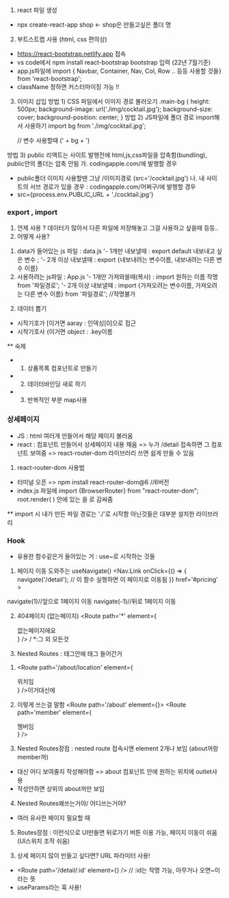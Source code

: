 1. react 파일 생성
- npx create-react-app shop <- shop은 만들고싶은 폴더 명

2. 부트스트랩 사용 (html, css 편의상)
- https://react-bootstrap.netlify.app 접속
- vs code에서 npm install react-bootstrap bootstrap 입력 (22년 7월기준)
- app.js파일에 import { Navbar, Container, Nav, Col, Row .. 등등 사용할 것들} from 'react-bootstrap'; 
- className 정하면 커스터마이징 가능 !!

3. 이미지 삽입
방법 1) CSS 파일에서 이미지 경로 불러오기
.main-bg {
  height: 500px;
  background-image: url('./img/cocktail.jpg');
  background-size: cover;
  background-position: center;
}
방법 2) JS파일에 폴더 경로 import해서 사용하기
import bg from './img/cocktail.jpg';
      <div
        className='main-bg'
        style={{ backgroudImage: 'url(' + bg + ')' }}
      ></div>
      
      // 변수 사용할때 (' + bg + ')
      
방법 3) public 리액트는 사이트 발행전에 html,js,css파일을 압축함(bundling), public안의 폴더는 압축 안됨
 가. codingapple.com/에 발행할 경우 
 - public폴더 이미지 사용할땐 그냥 /이미지경로 (src='/cocktail.jpg')
 나. 내 사이트의 서브 경로가 있을 경우 : codingapple.com/어쩌구/에 발행할 경우
 - src={process.env.PUBLIC_URL + './cocktail.jpg'}

### export , import
1. 언제 사용 ? 데이터가 많아서 다른 파일에 저장해놓고 그걸 사용하고 싶을때 등등..
2. 어떻게 사용? 
 1) data가 들어있는 js 파일 : data.js
'- 1개만 내보낼때 : export default 내보내고 싶은 변수 ; 
'- 2개 이상 내보낼때 : export {내보내려는 변수이름, 내보내려는 다른 변수 이름}
 2) 사용하려는 js파일 : App.js
'- 1개만 가져와쓸때(복사) : import 원하는 이름 작명 from '파일경로'; 
'- 2개 이상 내보낼때 : import {가져오려는 변수이름, 가져오려는 다른 변수 이름} from '파일경로'; //작명불가

2. 데이터 뽑기
- 시작기호가 [이거면 aaray : 인덱싱[0]으로 접근
- 시작기호사 {이거면 object : .key이름

** 숙제 
- 1. 상품목록 컴포넌트로 만들기
- 2. 데이터바인딩 새로 하기
- 3. 반복적인 부분 map사용


### 상세페이지
- JS : html 여러개 만들어서 해당 페이지 불러옴
- react : 컴포넌트 만들어서 상세페이지 내용 채움 => 누가 /detail 접속하면 그 컴포넌트 보여줌
=> react-router-dom 라이브러리 쓰면 쉽게 만들 수 있음

1. react-router-dom 사용법
- 터미널 오픈 => npm install react-router-dom@6 //6버전
- index.js 파일에 import {BrowserRouter} from "react-router-dom";
root.render( ) 안에 있는 <App />을 <BrowserRouter>로 감싸줌

** import 시 내가 만든 파일 경로는 './'로 시작함 아닌것들은 대부분 설치한 라이브러리 


### Hook 
- 유용한 함수같은거 들어있는 거 : use~로 시작하는 것들
1. 페이지 이동 도와주는 useNavigate()
            <Nav.Link
              onClick={() => {
                navigate('/detail'); // 이 함수 실행하면 이 페이지로 이동됨
              }}
              href='#pricing'
            >

 navigate(1)//앞으로 1페이지 이동
 navigate(-1)//뒤로 1페이지 이동
 
 2. 404페이지 (없는페이지)
<Route path='*' element={<div>없는페이지에요</div>} /> / *:그 외 모든것

3. Nested Routes : 태그안에 태그 들어간거
1) <Route path='/about/location' element={<div>위치임</div>} />이거대신에
        
2) 이렇게 쓰는걸 말함
<Route path='/about' element={<About />}>
 <Route path='member' element={<div>멤버임</div>} />
</Route>

3) Nested Routes장점 : nested route 접속시엔 element 2개나 보임 (about꺼랑 member꺼)
- 대신 어디 보여줄지 작성해야함 => about 컴포넌트 안에 원하는 위치에 outlet사용
- 작성안하면 상위의 about꺼만 보임

4) Nested Routes왜쓰는거야/ 어디쓰는거야?
- 여러 유사한 페이지 필요할 때

5) Routes장점 : 이런식으로 UI만들면 뒤로가기 버튼 이용 가능, 페이지 이동이 쉬움(UI스위치 조작 쉬움)

3. 상세 페이지 많이 만들고 싶다면? URL 파라미터 사용!
- <Route path='/detail/:id' element={<Detail cocktail={cocktail} />} /> // :id는 작명 가능, 아무거나 오면~이라는 뜻
- useParams라는 훅 사용!
